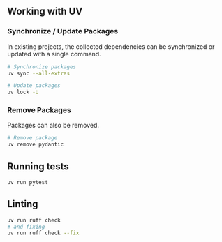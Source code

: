 
## Working with UV

### Synchronize / Update Packages

In existing projects, the collected dependencies can be synchronized or updated with a single command.

```bash
# Synchronize packages
uv sync --all-extras

# Update packages
uv lock -U
```

### Remove Packages

Packages can also be removed.

```bash
# Remove package
uv remove pydantic
```

## Running tests
```bash
uv run pytest
```

## Linting

```bash
uv run ruff check
# and fixing
uv run ruff check --fix
```
